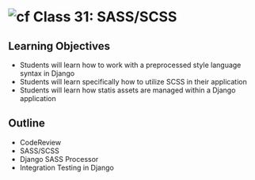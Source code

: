 # ![cf](http://i.imgur.com/7v5ASc8.png) Class 31: SASS/SCSS

## Learning Objectives

- Students will learn how to work with a preprocessed style language syntax in Django
- Students will learn specifically how to utilize SCSS in their application
- Students will learn how statis assets are managed within a Django application

## Outline
- CodeReview
- SASS/SCSS
- Django SASS Processor
- Integration Testing in Django
<!-- [Hyperlinks]{:target="_blank"} -->


<!-- links -->
<!-- [Hyperlinks]: To supporting materials -->

